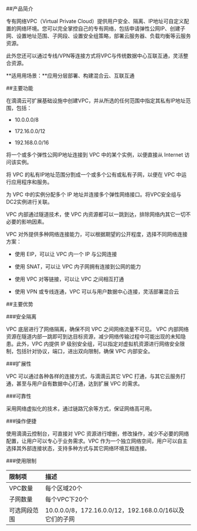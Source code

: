 ##产品简介

专有网络VPC（Virtual Private Cloud）提供用户安全、隔离、IP地址可自定义配置的网络环境。您可以完全掌控自己的专有网络，包括申请弹性公网IP、创建子网、设置地址范围、子网段、设置安全组策略，部署云服务器、负载均衡等云服务资源。

此外您还可以通过专线/VPN等连接方式将VPC与传统数据中心互联互通，灵活整合资源。

**适用用场景：**应用分层部署、构建混合云、互联互通


##主要功能

在滴滴云可扩展基础设施中创建VPC，并从所选的任何范围中指定其私有IP地址范围，包括：

* 10.0.0.0/8

* 172.16.0.0/12

* 192.168.0.0/16

将一个或多个弹性公网IP地址连接到 VPC 中的某个实例，以便直接从 Internet 访问该实例。

将 VPC 的私有IP地址范围分割成一个或多个公有或私有子网，以便在 VPC 中运行应用程序和服务。

为 VPC 中的实例分配多个 IP 地址并连接多个弹性网络接口。将VPC安全组与DC2实例进行关联。

VPC 内部通过隧道技术，使 VPC 内资源都可以一跳到达，排除网络内其它一切不必要的影响因素。

VPC 对外提供多种网络连接能力，可以根据期望的公开程度，选择不同网络连接方案：

* 使用 EIP，可以让 VPC 内一个 IP 与公网连接

* 使用 SNAT，可以让 VPC 内子网拥有连接到公网的能力

* 使用 VPC 对等链接，可以让 VPC 之间相互打通

* 使用 VPN 或专线连通，VPC 可以与用户数据中心连接，灵活部署混合云

##主要优势

###安全隔离

VPC 底层进行了网络隔离，确保不同 VPC 之间网络流量不可见。 VPC 内部网络资源在隧道内部一跳即可到达目标资源，减少网络传输过程中可能出现的未知隐患。此外，VPC 内提供 IP 级别安全组，可以指定对虚拟机资源进行网络安全限制，包括针对协议，端口，进出双向限制，确保 VPC 内部安全。

###扩展性

VPC 可以通过各种各样的连接方式，与滴滴云其它 VPC 打通，与其它云服务打通，甚至与用户自有数据中心打通，达到扩展 VPC 的需求。

###可靠性

采用网络虚拟化的技术，通过链路冗余等方式，保证网络高可用。

###操作便捷

使用滴滴云控制台，可直接对 VPC 资源进行增删，修改操作，减少不必要的网络配置，让用户可以专心于业务需求。VPC 作为一个独立网络空间，用户可以自主选择其外部连接状态，支持多种方式与其它网络环境互相连接。

###使用限制

|限制项 |描述|
| :-------------| :------------------------------------
|VPC数量 |每个区域20个| 
|子网数量 |每个VPC下20个|  
|可选网段范围|10.0.0.0/8，172.16.0.0/12，192.168.0.0/16以及它们的子网|   
